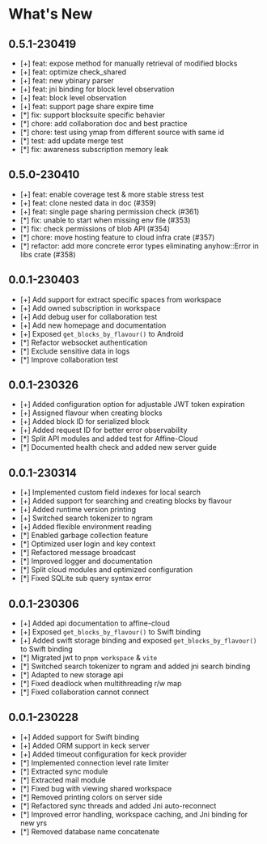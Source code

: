 # What's New

## 0.5.1-230419

-   [+] feat: expose method for manually retrieval of modified blocks
-   [+] feat: optimize check_shared
-   [+] feat: new ybinary parser
-   [+] feat: jni binding for block level observation
-   [+] feat: block level observation
-   [+] feat: support page share expire time
-   [*] fix: support blocksuite specific behavier
-   [*] chore: add collaboration doc and best practice
-   [*] chore: test using ymap from different source with same id
-   [*] test: add update merge test
-   [*] fix: awareness subscription memory leak

## 0.5.0-230410

-   [+] feat: enable coverage test & more stable stress test
-   [+] feat: clone nested data in doc (#359)
-   [+] feat: single page sharing permission check (#361)
-   [*] fix: unable to start when missing env file (#353)
-   [*] fix: check permissions of blob API (#354)
-   [*] chore: move hosting feature to cloud infra crate (#357)
-   [*] refactor: add more concrete error types eliminating anyhow::Error in libs crate (#358)

## 0.0.1-230403

-   [+] Add support for extract specific spaces from workspace
-   [+] Add owned subscription in workspace
-   [+] Add debug user for collaboration test
-   [+] Add new homepage and documentation
-   [+] Exposed `get_blocks_by_flavour()` to Android
-   [*] Refactor websocket authentication
-   [*] Exclude sensitive data in logs
-   [*] Improve collaboration test

## 0.0.1-230326

-   [+] Added configuration option for adjustable JWT token expiration
-   [+] Assigned flavour when creating blocks
-   [+] Added block ID for serialized block
-   [+] Added request ID for better error observability
-   [*] Split API modules and added test for Affine-Cloud
-   [*] Documented health check and added new server guide

## 0.0.1-230314

-   [+] Implemented custom field indexes for local search
-   [+] Added support for searching and creating blocks by flavour
-   [+] Added runtime version printing
-   [+] Switched search tokenizer to ngram
-   [+] Added flexible environment reading
-   [*] Enabled garbage collection feature
-   [*] Optimized user login and key context
-   [*] Refactored message broadcast
-   [*] Improved logger and documentation
-   [*] Split cloud modules and optimized configuration
-   [*] Fixed SQLite sub query syntax error

## 0.0.1-230306

-   [+] Added api documentation to affine-cloud
-   [+] Exposed `get_blocks_by_flavour()` to Swift binding
-   [+] Added swift storage binding and exposed `get_blocks_by_flavour()` to Swift binding
-   [*] Migrated jwt to `pnpm workspace` & `vite`
-   [*] Switched search tokenizer to ngram and added jni search binding
-   [*] Adapted to new storage api
-   [*] Fixed deadlock when multithreading r/w map
-   [*] Fixed collaboration cannot connect

## 0.0.1-230228

-   [+] Added support for Swift binding
-   [+] Added ORM support in keck server
-   [+] Added timeout configuration for keck provider
-   [*] Implemented connection level rate limiter
-   [*] Extracted sync module
-   [*] Extracted mail module
-   [*] Fixed bug with viewing shared workspace
-   [*] Removed printing colors on server side
-   [*] Refactored sync threads and added Jni auto-reconnect
-   [*] Improved error handling, workspace caching, and Jni binding for new yrs
-   [*] Removed database name concatenate
